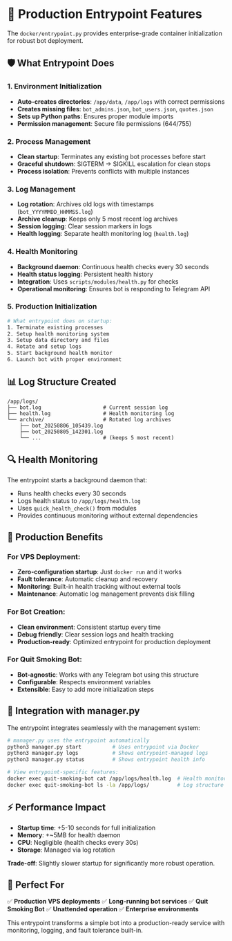 # 🚀 Production Entrypoint Features

The `docker/entrypoint.py` provides enterprise-grade container initialization for robust bot deployment.

## 🛡️ What Entrypoint Does

### **1. Environment Initialization**

- **Auto-creates directories**: `/app/data`, `/app/logs` with correct permissions
- **Creates missing files**: `bot_admins.json`, `bot_users.json`, `quotes.json`
- **Sets up Python paths**: Ensures proper module imports
- **Permission management**: Secure file permissions (644/755)

### **2. Process Management**

- **Clean startup**: Terminates any existing bot processes before start
- **Graceful shutdown**: SIGTERM → SIGKILL escalation for clean stops
- **Process isolation**: Prevents conflicts with multiple instances

### **3. Log Management**

- **Log rotation**: Archives old logs with timestamps (`bot_YYYYMMDD_HHMMSS.log`)
- **Archive cleanup**: Keeps only 5 most recent log archives
- **Session logging**: Clear session markers in logs
- **Health logging**: Separate health monitoring log (`health.log`)

### **4. Health Monitoring**

- **Background daemon**: Continuous health checks every 30 seconds
- **Health status logging**: Persistent health history
- **Integration**: Uses `scripts/modules/health.py` for checks
- **Operational monitoring**: Ensures bot is responding to Telegram API

### **5. Production Initialization**

```bash
# What entrypoint does on startup:
1. Terminate existing processes
2. Setup health monitoring system
3. Setup data directory and files
4. Rotate and setup logs
5. Start background health monitor
6. Launch bot with proper environment
```

## 📊 Log Structure Created

```
/app/logs/
├── bot.log                    # Current session log
├── health.log                 # Health monitoring log
└── archive/                   # Rotated log archives
    ├── bot_20250806_105439.log
    ├── bot_20250805_142301.log
    └── ...                    # (keeps 5 most recent)
```

## 🔍 Health Monitoring

The entrypoint starts a background daemon that:

- Runs health checks every 30 seconds
- Logs health status to `/app/logs/health.log`
- Uses `quick_health_check()` from modules
- Provides continuous monitoring without external dependencies

## 🎯 Production Benefits

### **For VPS Deployment:**

- **Zero-configuration startup**: Just `docker run` and it works
- **Fault tolerance**: Automatic cleanup and recovery
- **Monitoring**: Built-in health tracking without external tools
- **Maintenance**: Automatic log management prevents disk filling

### **For Bot Creation:**

- **Clean environment**: Consistent startup every time
- **Debug friendly**: Clear session logs and health tracking
- **Production-ready**: Optimized entrypoint for production deployment

### **For Quit Smoking Bot:**

- **Bot-agnostic**: Works with any Telegram bot using this structure
- **Configurable**: Respects environment variables
- **Extensible**: Easy to add more initialization steps

## 🔧 Integration with manager.py

The entrypoint integrates seamlessly with the management system:

```bash
# manager.py uses the entrypoint automatically
python3 manager.py start          # Uses entrypoint via Docker
python3 manager.py logs           # Shows entrypoint-managed logs
python3 manager.py status         # Shows entrypoint health info

# View entrypoint-specific features:
docker exec quit-smoking-bot cat /app/logs/health.log  # Health monitoring
docker exec quit-smoking-bot ls -la /app/logs/         # Log structure
```

## ⚡ Performance Impact

- **Startup time**: +5-10 seconds for full initialization
- **Memory**: +~5MB for health daemon
- **CPU**: Negligible (health checks every 30s)
- **Storage**: Managed via log rotation

**Trade-off**: Slightly slower startup for significantly more robust operation.

## 🎯 Perfect For

✅ **Production VPS deployments**
✅ **Long-running bot services**
✅ **Quit Smoking Bot**
✅ **Unattended operation**
✅ **Enterprise environments**

This entrypoint transforms a simple bot into a production-ready service with monitoring, logging, and fault tolerance built-in.
